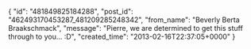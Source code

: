  {
   "id": "481849825184288",
   "post_id": "462493170453287_481209285248342",
   "from_name": "Beverly Berta Braakschmack",
   "message": "Pierre, we are determined to get this stuff through to you... :D",
   "created_time": "2013-02-16T22:37:05+0000"
 }
